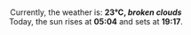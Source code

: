<p  align="center"><br/>Currently, the weather is: <b> 23°C, <i>broken clouds</i></b></br>Today, the sun rises at <b>05:04</b> and sets at <b>19:17</b>.</p>